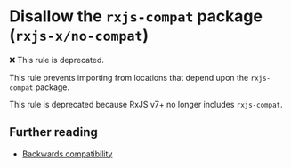 # Disallow the `rxjs-compat` package (`rxjs-x/no-compat`)

❌ This rule is deprecated.

<!-- end auto-generated rule header -->

This rule prevents importing from locations that depend upon the `rxjs-compat` package.

This rule is deprecated because RxJS v7+ no longer includes `rxjs-compat`.

## Further reading

- [Backwards compatibility](https://github.com/ReactiveX/rxjs/blob/a6590e971969c736a15b77154dabbc22275aa0d5/docs_app/content/guide/v6/migration.md#backwards-compatibility)

